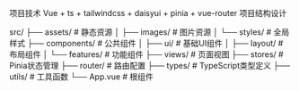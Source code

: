 项目技术 Vue + ts + tailwindcss + daisyui + pinia + vue-router 
项目结构设计

src/
├── assets/              # 静态资源
│   ├── images/          # 图片资源
│   └── styles/          # 全局样式
├── components/          # 公共组件
│   ├── ui/              # 基础UI组件
│   ├── layout/          # 布局组件
│   └── features/        # 功能组件
├── views/               # 页面视图
├── stores/              # Pinia状态管理
├── router/              # 路由配置
├── types/               # TypeScript类型定义
├── utils/               # 工具函数
└── App.vue              # 根组件
